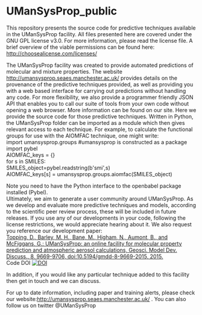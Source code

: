 # UManSysProp_public
This repository presents the source code for predictive techniques available in the UManSysProp facility.  All files presented here are covered under the GNU GPL license v3.0. For more information, please read the license file. A brief overview of the viable permissions can be found here: http://choosealicense.com/licenses/

The UManSysProp facility was created to provide automated predictions of molecular and mixture properties. The website  http://umansysprop.seaes.manchester.ac.uk/ provides details on the provenance of the predictive techniques provided, as well as providing you with a web based interface for carrying out predictions without handling any code. For more flexibility, we also provide a programmer friendly JSON API that enables you to call our suite of tools from your own code without opening a web browser. More information can be found on our site.  Here we provide the source code for those predictive techniques. Written in Python, the UManSysProp folder can be imported as a module which then gives relevant access to each technique. For example, to calculate the functional groups for use with the AIOMFAC technique, one might write:
<br />
import umansysprop.groups #umansysprop is constructed as a package <br />
import pybel <br />
AIOMFAC_keys = {}<br />
for s in SMILES:<br />
    SMILES_object=pybel.readstring(b'smi',s)<br />
    AIOMFAC_keys[s] = umansysprop.groups.aiomfac(SMILES_object)<br />

Note you need to have the Python interface to the openbabel package installed (Pybel).
<br />
Ultimately, we aim to generate a user community around UManSysProp. As we develop and evaluate more predictive techniques and models, according to the scientific peer review process, these will be included in future releases. If you use any of our developments in your code, following the license restrictions, we would appreciate hearing about it. We also request you reference our development paper:
<br />
[Topping, D., Barley, M. H., Bane, M., Higham, N., Aumont, B., and McFiggans, G.: UManSysProp: an online facility for molecular property prediction and atmospheric aerosol calculations, Geosci. Model Dev. Discuss., 8, 9669-9706, doi:10.5194/gmdd-8-9669-2015, 2015.](http://www.geosci-model-dev-discuss.net/gmd-2015-197/)
<br />
Code DOI [![DOI](https://zenodo.org/badge/20123/loftytopping/UManSysProp_public.svg)](https://zenodo.org/badge/latestdoi/20123/loftytopping/UManSysProp_public)



In addition, if you would like any particular technique added to this facility then get in touch and we can discuss.

For up to date information, including paper and training alerts, please check our website:http://umansysprop.seaes.manchester.ac.uk/ . You can also follow us on twitter @UManSysProp


